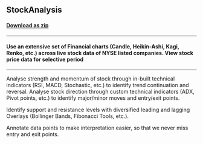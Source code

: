 ## StockAnalysis
#### [Download as zip](https://downgit.github.io/#/home?url=https://github.com/GrapeCity/ComponentOne-UWP-Samples/tree/master/\C1.UWP.FlexChart\CS\StockAnalysis\StockAnalysis)
____
#### Use an extensive set of Financial charts (Candle, Heikin-Ashi, Kagi, Renko, etc.) across live stock data of NYSE listed companies. View stock price data for selective period
____
Analyse strength and momentum of stock through in-built technical indicators (RSI, MACD, Stochastic, etc.) to identify trend continuation and reversal.  Analyse stock direction through custom technical indicators (ADX, Pivot points, etc.) to identify major/minor moves and entry/exit points. 
 
Identify support and resistance levels  with diversified leading and lagging Overlays (Bollinger Bands, Fibonacci Tools, etc.).
 
Annotate data points to make interpretation easier, so that we never miss entry and exit points. 
